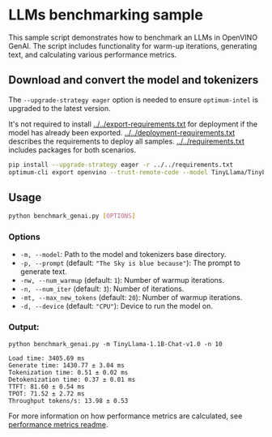 # LLMs benchmarking sample

This sample script demonstrates how to benchmark an LLMs in OpenVINO GenAI. The script includes functionality for warm-up iterations, generating text, and calculating various performance metrics.

## Download and convert the model and tokenizers

The `--upgrade-strategy eager` option is needed to ensure `optimum-intel` is upgraded to the latest version.

It's not required to install [../../export-requirements.txt](../../export-requirements.txt) for deployment if the model has already been exported. [../../deployment-requirements.txt](../../deployment-requirements.txt) describes the requirements to deploy all samples. [../../requirements.txt](../../requirements.txt) includes packages for both scenarios.

```sh
pip install --upgrade-strategy eager -r ../../requirements.txt
optimum-cli export openvino --trust-remote-code --model TinyLlama/TinyLlama-1.1B-Chat-v1.0 TinyLlama-1.1B-Chat-v1.0
```

## Usage

```sh
python benchmark_genai.py [OPTIONS]
```

### Options

- `-m, --model`: Path to the model and tokenizers base directory.
- `-p, --prompt` (default: `"The Sky is blue because"`): The prompt to generate text.
- `-nw, --num_warmup` (default: `1`): Number of warmup iterations.
- `-n, --num_iter` (default: `3`): Number of iterations.
- `-mt, --max_new_tokens` (default: `20`): Number of warmup iterations.
- `-d, --device` (default: `"CPU"`): Device to run the model on.

### Output:

```
python benchmark_genai.py -m TinyLlama-1.1B-Chat-v1.0 -n 10
```

```
Load time: 3405.69 ms
Generate time: 1430.77 ± 3.04 ms
Tokenization time: 0.51 ± 0.02 ms
Detokenization time: 0.37 ± 0.01 ms
TTFT: 81.60 ± 0.54 ms
TPOT: 71.52 ± 2.72 ms
Throughput tokens/s: 13.98 ± 0.53
```

For more information on how performance metrics are calculated, see [performance metrics readme](../../../src/README.md#performance-metrics).
